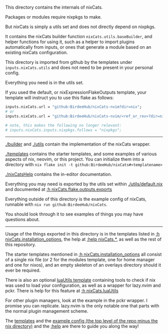 This directory contains the internals of nixCats.

Packages or modules require nixpkgs to make.

But nixCats is simply a utils set and does not directly depend on nixpkgs.

It contains the nixCats builder function `nixCats.utils.baseBuilder`, and helper functions for using it,
such as a helper to import plugins automatically from inputs,
or ones that generate a module based on an existing nixCats configuration.

This directory is imported from github by the templates under `inputs.nixCats.utils` and does not need to be present in your personal config.

Everything you need is in the utils set.

If you used the default, or nixExpressionFlakeOutputs template,
your template will instruct you to use this flake as follows:

```nix
inputs.nixCats.url = "github:BirdeeHub/nixCats-nvim?dir=nix";
# or
inputs.nixCats.url = "github:BirdeeHub/nixCats-nvim/<ref_or_rev>?dir=nix";

# note, this makes the following no longer relevant:
# inputs.nixCats.inputs.nixpkgs.follows = "nixpkgs";
```

---

[./builder](./builder) and [./utils](./utils) contain the implementation of the nixCats wrapper.

[./templates](./templates) contains the starter templates, and some examples of various aspects of nix, neovim, or this project.
You can initialize them into a directory with `nix flake init -t github:BirdeeHub/nixCats#<templatename>`

[./nixCatsHelp](./nixCatsHelp) contains the in-editor documentation.

Everything you may need is exported by the utils set within [./utils/default.nix](./utils/default.nix) and documented at [:h nixCats.flake.outputs.exports](https://nixcats.org/nixCats_format.html)

Everything outside of this directory is the example config of nixCats, runnable with `nix run github:BirdeeHub/nixCats`.

You should look through it to see examples of things you may have questions about.

---

Usage of the things exported in this directory is in the templates listed in [:h nixCats.installation_options](https://nixcats.org/nixCats_installation.html), the help at [:help nixCats.*](https://nixcats.org/TOC.html), as well as the rest of this repository.

The starter templates mentioned in [:h nixCats.installation_options](https://nixcats.org/nixCats_installation.html) all consist of a single nix file (or 2 for the modules template, one for home manager and one for nixos), and an empty skeleton of an overlays directory should it ever be required.

There is also an optional [luaUtils template](../templates/luaUtils) containing tools to check if nix was used to load your configuration, as well as a wrapper for lazy.nvim and pckr. There is help for this feature at [:h nixCats.luaUtils](https://nixcats.org/nixCats_luaUtils.html)

For other plugin managers, look at the example in the pckr wrapper. I promise you can replicate. lazy.nvim is the only notable one that parts with the normal plugin management scheme.

The [templates](../templates) and the [example config (the top level of the repo minus the nix directory)](./..) and the [:help](https://nixcats.org/TOC.html) are there to guide you along the way!
